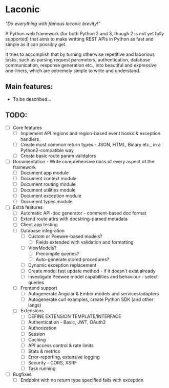 # Laconic
*"Do everything with famous laconic brevity!"*

A Python web framework (for both Python 2 and 3, though 2 is not yet fully supported) that aims to make writting REST APIs in Python as fast and simple as it can possibly get.

It tries to accomplish that by turning otherwise repetitive and laborious tasks,
such as parsing request parameters, authentication, database communication,
response generation etc., into beautiful and expressive one-liners, which are
extremely simple to write and understand.

## Main features:
  - To be described...

## TODO:
  - [ ] Core features
    - [ ] Implement API regions and region-based event hooks & exception handlers
    - [ ] Create most common return types - JSON, HTML, Binary etc., in a Python2-compatible way
    - [ ] Create basic route param validators
  - [ ] Documentation - Write comprehensive docs of every aspect of the framework
    - [ ] Document app module
    - [ ] Document context module
    - [ ] Document routing module
    - [ ] Document utilities module
    - [ ] Document exception module
    - [ ] Document types module
  - [ ] Extra features
    - [ ] Automatic API-doc generator - comment-based doc format
    - [ ] Extend route attrs with docstring-parsed metadata
    - [ ] Client app testing
    - [ ] Database integration
      - [ ] Custom or Peewee-based models?
        - [ ] Fields extended with validation and formatting
      - [ ] ViewModels?
        - [ ] Precompile queries?
        - [ ] Auto-generate stored procedures?
      - [ ] Dynamic exception replacement
      - [ ] Create model fast update method - if it doesn't exist already
      - [ ] Investigate Peewee model capabilities and behaviour - select queries
    - [ ] Frontend support
      - [ ] Autogenerate Angular & Ember models and services/adapters
      - [ ] Autogenerate curl examples, create Python SDK (and other langs)
    - [ ] Extensions
      - [ ] DEFINE EXTENSION TEMPLATE/INTERFACE
      - [ ] Authentication - Basic, JWT, OAuth2
      - [ ] Authorization
      - [ ] Session
      - [ ] Caching
      - [ ] API access control & rate limits
      - [ ] Stats & metrics
      - [ ] Error-reporting, extensive logging
      - [ ] Security - CORS, XSRF
      - [ ] Task running
  - [ ] Bugfixes
    - [ ] Endpoint with no return type specified fails with exception
